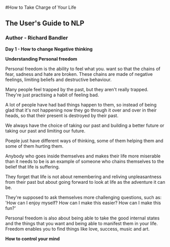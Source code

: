 #How to Take Charge of Your Life
## The User's Guide to NLP
### Author - Richard Bandler

**Day 1 - How to change Negative thinking**

**Understanding Personal freedom**

Personal freedom is the ability to feel what you. want so that the chains of fear, sadness and hate are broken. These chains are made of negative feelings, limiting beliefs and destructive behaviour.

Many people feel trapped by the past, but they aren't really trapped. They're just practising a habit of feeling bad.

A lot of people have had bad things happen to them, so instead of being glad that it's not happening now they go through it over and over in their heads, so that their present is destroyed by their past.

We always have the choice of taking our past and building a better future or taking our past and limiting our future.

Poeple just have different ways of thinking, some of them helping them and some of them hurting them.

Anybody who goes inside themselves and makes their life more miserable than it needs to be is an example of someone who chains themselves to the belief that life is suffering.

They forget that life is not about remembering and reliving unpleasantness from their past but about going forward to look at life as the adventure it can be.

They're supposed to ask themselves more challenging questions, such as: 'How can I enjoy myself? How can I make this easier? How can I make this fun?'

Personal freedom is also about being able to take the good internal states and the things that you want and being able to manifest them in your life. Freedom enables you to find things like love, success, music and art.

**How to control your mind**